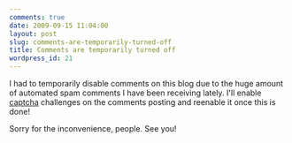 ```yaml
---
comments: true
date: 2009-09-15 11:04:00
layout: post
slug: comments-are-temporarily-turned-off
title: Comments are temporarily turned off
wordpress_id: 21
---
```


I had to temporarily disable comments on this blog due to the huge amount of automated spam comments I have been receiving lately. I'll enable [captcha](http://en.wikipedia.org/wiki/CAPTCHA) challenges on the comments posting and reenable it once this is done!

Sorry for the inconvenience, people. See you!
